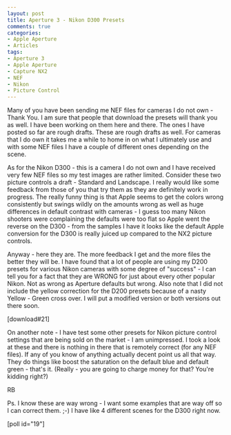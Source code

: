 ```yaml
---
layout: post
title: Aperture 3 - Nikon D300 Presets
comments: true
categories:
- Apple Aperture
- Articles
tags:
- Aperture 3
- Apple Aperture
- Capture NX2
- NEF
- Nikon
- Picture Control
---
```

Many of you have been sending me NEF files for cameras I do not own - Thank You. I am sure that people that download the presets will thank you as well. I have been working on them here and there. The ones I have posted so far are rough drafts. These are rough drafts as well. For cameras that I do own it takes me a while to home in on what I ultimately use and with some NEF files I have a couple of different ones depending on the scene.

As for the Nikon D300 - this is a camera I do not own and I have received very few NEF files so my test images are rather limited. Consider these two picture controls a draft - Standard and Landscape. I really would like some feedback from those of you that try them as they are definitely work in progress. The really funny thing is that Apple seems to get the colors wrong consistently but swings wildly on the amounts wrong as well as huge differences in default contrast with cameras - I guess too many Nikon shooters were complaining the defaults were too flat so Apple went the reverse on the D300 - from the samples I have it looks like the default Apple conversion for the D300 is really juiced up compared to the NX2 picture controls.

Anyway - here they are. The more feedback I get and the more files the better they will be. I have found that a lot of people are using my D200 presets for various Nikon cameras with some degree of "success" - I can tell you for a fact that they are WRONG for just about every other popular Nikon. Not as wrong as Aperture defaults but wrong. Also note that I did not include the yellow correction for the D200 presets because of a nasty Yellow - Green cross over. I will put a modified version or both versions out there soon.

[download#21]

On another note - I have test some other presets for Nikon picture control settings that are being sold on the market - I am unimpressed. I took a look at these and there is nothing in there that is remotely correct (for any NEF files). If any of you know of anything actually decent point us all that way. They do things like boost the saturation on the default blue and default green - that's it. (Really - you are going to charge money for that? You're kidding right?)

RB

Ps. I know these are way wrong - I want some examples that are way off so I can correct them. ;-) I have like 4 different scenes for the D300 right now.

[poll id="19"] 
